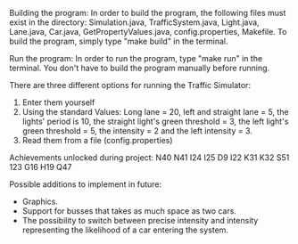 Building the program: 
In order to build the program, the following files must exist in the directory:
Simulation.java, TrafficSystem.java, Light.java, Lane.java, Car.java, GetPropertyValues.java, config.properties, Makefile.
To build the program, simply type "make build" in the terminal. 

Run the program:
In order to run the program, type "make run" in the terminal. You don't have to build the program manually before running. 

There are three different options for running the Traffic Simulator:
1. Enter them yourself
2. Using the standard Values: 
Long lane = 20, left and straight lane = 5, the lights' period is 10, the straight light's green threshold = 3, the left light's green threshold = 5, the intensity = 2 and the left intensity = 3.  
3. Read them from a file (config.properties)

Achievements unlocked during project:
N40
N41
I24
I25
D9
I22
K31
K32
S51
123
G16
H19
Q47


Possible additions to implement in future:
* Graphics. 
* Support for busses that takes as much space as two cars.
* The possibility to switch between precise intensity and intensity representing the likelihood of a car entering the system.   

